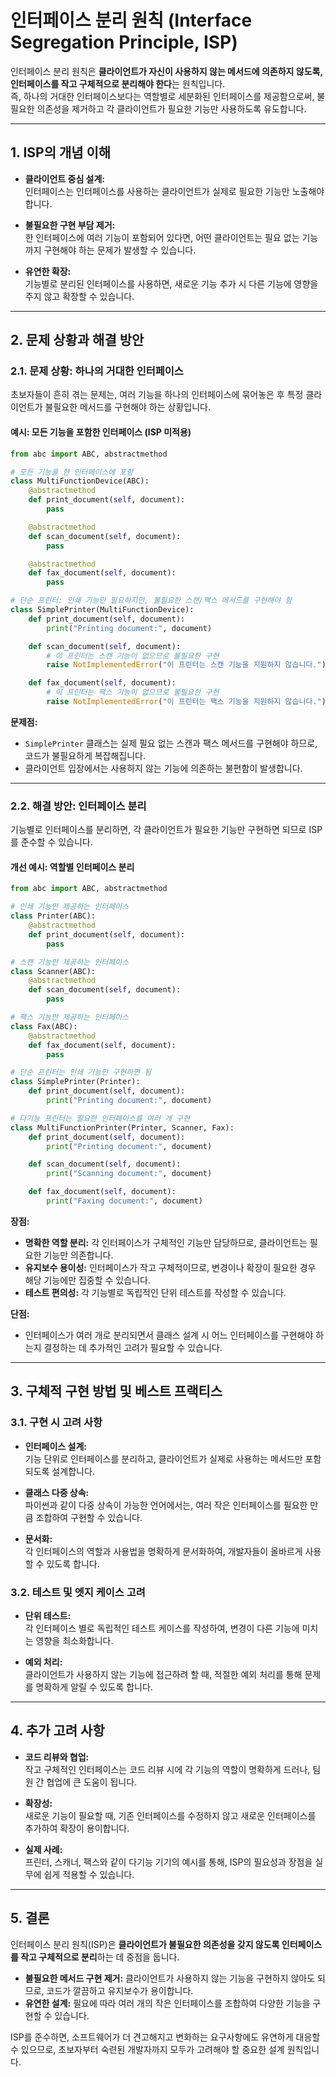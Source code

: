# 인터페이스 분리 원칙 (Interface Segregation Principle, ISP)

인터페이스 분리 원칙은 **클라이언트가 자신이 사용하지 않는 메서드에 의존하지 않도록, 인터페이스를 작고 구체적으로 분리해야 한다**는 원칙입니다.  
즉, 하나의 거대한 인터페이스보다는 역할별로 세분화된 인터페이스를 제공함으로써, 불필요한 의존성을 제거하고 각 클라이언트가 필요한 기능만 사용하도록 유도합니다.

---

## 1. ISP의 개념 이해

- **클라이언트 중심 설계:**  
  인터페이스는 인터페이스를 사용하는 클라이언트가 실제로 필요한 기능만 노출해야 합니다.
  
- **불필요한 구현 부담 제거:**  
  한 인터페이스에 여러 기능이 포함되어 있다면, 어떤 클라이언트는 필요 없는 기능까지 구현해야 하는 문제가 발생할 수 있습니다.
  
- **유연한 확장:**  
  기능별로 분리된 인터페이스를 사용하면, 새로운 기능 추가 시 다른 기능에 영향을 주지 않고 확장할 수 있습니다.

---

## 2. 문제 상황과 해결 방안

### 2.1. 문제 상황: 하나의 거대한 인터페이스

초보자들이 흔히 겪는 문제는, 여러 기능을 하나의 인터페이스에 묶어놓은 후 특정 클라이언트가 불필요한 메서드를 구현해야 하는 상황입니다.

#### 예시: 모든 기능을 포함한 인터페이스 (ISP 미적용)
```python
from abc import ABC, abstractmethod

# 모든 기능을 한 인터페이스에 포함
class MultiFunctionDevice(ABC):
    @abstractmethod
    def print_document(self, document):
        pass

    @abstractmethod
    def scan_document(self, document):
        pass

    @abstractmethod
    def fax_document(self, document):
        pass

# 단순 프린터: 인쇄 기능만 필요하지만, 불필요한 스캔/팩스 메서드를 구현해야 함
class SimplePrinter(MultiFunctionDevice):
    def print_document(self, document):
        print("Printing document:", document)

    def scan_document(self, document):
        # 이 프린터는 스캔 기능이 없으므로 불필요한 구현
        raise NotImplementedError("이 프린터는 스캔 기능을 지원하지 않습니다.")

    def fax_document(self, document):
        # 이 프린터는 팩스 기능이 없으므로 불필요한 구현
        raise NotImplementedError("이 프린터는 팩스 기능을 지원하지 않습니다.")
```

**문제점:**  
- `SimplePrinter` 클래스는 실제 필요 없는 스캔과 팩스 메서드를 구현해야 하므로, 코드가 불필요하게 복잡해집니다.
- 클라이언트 입장에서는 사용하지 않는 기능에 의존하는 불편함이 발생합니다.

---

### 2.2. 해결 방안: 인터페이스 분리

기능별로 인터페이스를 분리하면, 각 클라이언트가 필요한 기능만 구현하면 되므로 ISP를 준수할 수 있습니다.

#### 개선 예시: 역할별 인터페이스 분리
```python
from abc import ABC, abstractmethod

# 인쇄 기능만 제공하는 인터페이스
class Printer(ABC):
    @abstractmethod
    def print_document(self, document):
        pass

# 스캔 기능만 제공하는 인터페이스
class Scanner(ABC):
    @abstractmethod
    def scan_document(self, document):
        pass

# 팩스 기능만 제공하는 인터페이스
class Fax(ABC):
    @abstractmethod
    def fax_document(self, document):
        pass

# 단순 프린터는 인쇄 기능만 구현하면 됨
class SimplePrinter(Printer):
    def print_document(self, document):
        print("Printing document:", document)

# 다기능 프린터는 필요한 인터페이스를 여러 개 구현
class MultiFunctionPrinter(Printer, Scanner, Fax):
    def print_document(self, document):
        print("Printing document:", document)

    def scan_document(self, document):
        print("Scanning document:", document)

    def fax_document(self, document):
        print("Faxing document:", document)
```

**장점:**  
- **명확한 역할 분리:** 각 인터페이스가 구체적인 기능만 담당하므로, 클라이언트는 필요한 기능만 의존합니다.
- **유지보수 용이성:** 인터페이스가 작고 구체적이므로, 변경이나 확장이 필요한 경우 해당 기능에만 집중할 수 있습니다.
- **테스트 편의성:** 각 기능별로 독립적인 단위 테스트를 작성할 수 있습니다.

**단점:**  
- 인터페이스가 여러 개로 분리되면서 클래스 설계 시 어느 인터페이스를 구현해야 하는지 결정하는 데 추가적인 고려가 필요할 수 있습니다.

---

## 3. 구체적 구현 방법 및 베스트 프랙티스

### 3.1. 구현 시 고려 사항
- **인터페이스 설계:**  
  기능 단위로 인터페이스를 분리하고, 클라이언트가 실제로 사용하는 메서드만 포함되도록 설계합니다.
  
- **클래스 다중 상속:**  
  파이썬과 같이 다중 상속이 가능한 언어에서는, 여러 작은 인터페이스를 필요한 만큼 조합하여 구현할 수 있습니다.
  
- **문서화:**  
  각 인터페이스의 역할과 사용법을 명확하게 문서화하여, 개발자들이 올바르게 사용할 수 있도록 합니다.

### 3.2. 테스트 및 엣지 케이스 고려
- **단위 테스트:**  
  각 인터페이스 별로 독립적인 테스트 케이스를 작성하여, 변경이 다른 기능에 미치는 영향을 최소화합니다.
  
- **예외 처리:**  
  클라이언트가 사용하지 않는 기능에 접근하려 할 때, 적절한 예외 처리를 통해 문제를 명확하게 알릴 수 있도록 합니다.

---

## 4. 추가 고려 사항

- **코드 리뷰와 협업:**  
  작고 구체적인 인터페이스는 코드 리뷰 시에 각 기능의 역할이 명확하게 드러나, 팀원 간 협업에 큰 도움이 됩니다.
  
- **확장성:**  
  새로운 기능이 필요할 때, 기존 인터페이스를 수정하지 않고 새로운 인터페이스를 추가하여 확장이 용이합니다.
  
- **실제 사례:**  
  프린터, 스캐너, 팩스와 같이 다기능 기기의 예시를 통해, ISP의 필요성과 장점을 실무에 쉽게 적용할 수 있습니다.

---

## 5. 결론

인터페이스 분리 원칙(ISP)은 **클라이언트가 불필요한 의존성을 갖지 않도록 인터페이스를 작고 구체적으로 분리**하는 데 중점을 둡니다.  
- **불필요한 메서드 구현 제거:** 클라이언트가 사용하지 않는 기능을 구현하지 않아도 되므로, 코드가 깔끔하고 유지보수가 용이합니다.
- **유연한 설계:** 필요에 따라 여러 개의 작은 인터페이스를 조합하여 다양한 기능을 구현할 수 있습니다.

ISP를 준수하면, 소프트웨어가 더 견고해지고 변화하는 요구사항에도 유연하게 대응할 수 있으므로, 초보자부터 숙련된 개발자까지 모두가 고려해야 할 중요한 설계 원칙입니다.